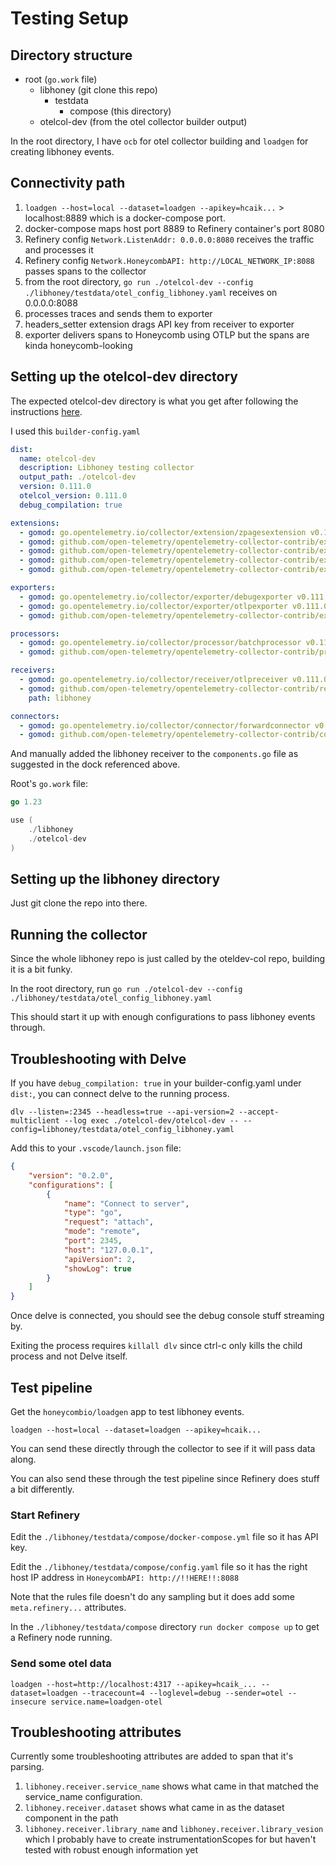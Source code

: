 # Testing Setup

## Directory structure

* root (`go.work` file)
  * libhoney (git clone this repo)
    * testdata
      * compose (this directory)
  * otelcol-dev (from the otel collector builder output)

In the root directory, I have `ocb` for otel collector building and `loadgen` for creating libhoney events.

## Connectivity path

1. `loadgen --host=local --dataset=loadgen --apikey=hcaik...` > localhost:8889 which is a docker-compose port.
1. docker-compose maps host port 8889 to Refinery container's port 8080
1. Refinery config `Network.ListenAddr: 0.0.0.0:8080` receives the traffic and processes it
1. Refinery config `Network.HoneycombAPI: http://LOCAL_NETWORK_IP:8088` passes spans to the collector
1. from the root directory, `go run ./otelcol-dev --config ./libhoney/testdata/otel_config_libhoney.yaml` receives on 0.0.0.0:8088
1. processes traces and sends them to exporter
1. headers_setter extension drags API key from receiver to exporter
1. exporter delivers spans to Honeycomb using OTLP but the spans are kinda honeycomb-looking

## Setting up the otelcol-dev directory

The expected otelcol-dev directory is what you get after following the instructions
[here](https://opentelemetry.io/docs/collector/building/receiver/).

I used this `builder-config.yaml`

```yaml
dist:
  name: otelcol-dev
  description: Libhoney testing collector
  output_path: ./otelcol-dev
  version: 0.111.0
  otelcol_version: 0.111.0
  debug_compilation: true

extensions:
  - gomod: go.opentelemetry.io/collector/extension/zpagesextension v0.111.0
  - gomod: github.com/open-telemetry/opentelemetry-collector-contrib/extension/basicauthextension v0.111.0
  - gomod: github.com/open-telemetry/opentelemetry-collector-contrib/extension/bearertokenauthextension v0.111.0
  - gomod: github.com/open-telemetry/opentelemetry-collector-contrib/extension/headerssetterextension v0.111.0
  - gomod: github.com/open-telemetry/opentelemetry-collector-contrib/extension/healthcheckextension v0.111.0

exporters:
  - gomod: go.opentelemetry.io/collector/exporter/debugexporter v0.111.0
  - gomod: go.opentelemetry.io/collector/exporter/otlpexporter v0.111.0
  - gomod: github.com/open-telemetry/opentelemetry-collector-contrib/exporter/fileexporter v0.111.0

processors:
  - gomod: go.opentelemetry.io/collector/processor/batchprocessor v0.111.0
  - gomod: github.com/open-telemetry/opentelemetry-collector-contrib/processor/transformprocessor v0.111.0

receivers:
  - gomod: go.opentelemetry.io/collector/receiver/otlpreceiver v0.111.0
  - gomod: github.com/open-telemetry/opentelemetry-collector-contrib/receiver/libhoneyreceiver v0.0.1
    path: libhoney

connectors:
  - gomod: go.opentelemetry.io/collector/connector/forwardconnector v0.111.0
  - gomod: github.com/open-telemetry/opentelemetry-collector-contrib/connector/routingconnector v0.111.0
```

And manually added the libhoney receiver to the `components.go` file as suggested in the dock referenced above.

Root's `go.work` file:

```go
go 1.23

use (
    ./libhoney
    ./otelcol-dev
)
```

## Setting up the libhoney directory

Just git clone the repo into there.

## Running the collector

Since the whole libhoney repo is just called by the oteldev-col repo, building it is a bit funky.

In the root directory, run `go run ./otelcol-dev --config ./libhoney/testdata/otel_config_libhoney.yaml`

This should start it up with enough configurations to pass libhoney events through.

## Troubleshooting with Delve 

If you have `debug_compilation: true` in your builder-config.yaml under `dist:`, you can connect delve to the running process.

```shell
dlv --listen=:2345 --headless=true --api-version=2 --accept-multiclient --log exec ./otelcol-dev/otelcol-dev -- --config=libhoney/testdata/otel_config_libhoney.yaml
```

Add this to your `.vscode/launch.json` file:

```json
{
    "version": "0.2.0",
    "configurations": [
        {
            "name": "Connect to server",
            "type": "go",
            "request": "attach",
            "mode": "remote",
            "port": 2345,
            "host": "127.0.0.1",
            "apiVersion": 2,
            "showLog": true
        }
    ]
}
```

Once delve is connected, you should see the debug console stuff streaming by.

Exiting the process requires `killall dlv` since ctrl-c only kills the child process and not Delve itself.

## Test pipeline

Get the `honeycombio/loadgen` app to test libhoney events. 

```shell
loadgen --host=local --dataset=loadgen --apikey=hcaik...
```

You can send these directly through the collector to see if it will pass data along.

You can also send these through the test pipeline since Refinery does stuff a bit differently.

### Start Refinery

Edit the `./libhoney/testdata/compose/docker-compose.yml` file so it has API key.

Edit the `./libhoney/testdata/compose/config.yaml` file so it has the right host IP address in `HoneycombAPI: http://!!HERE!!:8088`

Note that the rules file doesn't do any sampling but it does add some `meta.refinery...` attributes.

In the `./libhoney/testdata/compose` directory `run docker compose up` to get a Refinery node running.

### Send some otel data

```shell
loadgen --host=http://localhost:4317 --apikey=hcaik_... --dataset=loadgen --tracecount=4 --loglevel=debug --sender=otel --insecure service.name=loadgen-otel
```

## Troubleshooting attributes

Currently some troubleshooting attributes are added to span that it's parsing.

1. `libhoney.receiver.service_name` shows what came in that matched the service_name configuration.
1. `libhoney.receiver.dataset` shows what came in as the dataset component in the path
1. `libhoney.receiver.library_name` and `libhoney.receiver.library_vesion` which I probably have to create instrumentationScopes for but haven't tested with robust enough information yet
